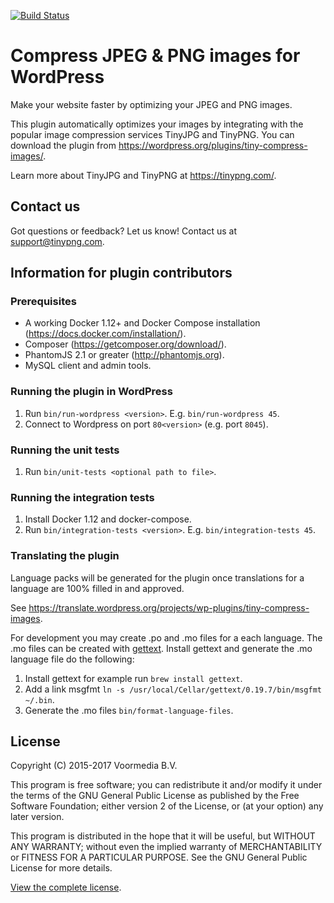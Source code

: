 [<img src="https://travis-ci.org/tinify/wordpress-plugin.svg?branch=master" alt="Build Status">](https://travis-ci.org/tinify/wordpress-plugin)

# Compress JPEG & PNG images for WordPress

Make your website faster by optimizing your JPEG and PNG images.

This plugin automatically optimizes your images by integrating with the
popular image compression services TinyJPG and TinyPNG. You can download the
plugin from https://wordpress.org/plugins/tiny-compress-images/.

Learn more about TinyJPG and TinyPNG at https://tinypng.com/.

## Contact us

Got questions or feedback? Let us know! Contact us at support@tinypng.com.

## Information for plugin contributors

### Prerequisites
* A working Docker 1.12+ and Docker Compose installation (https://docs.docker.com/installation/).
* Composer (https://getcomposer.org/download/).
* PhantomJS 2.1 or greater (http://phantomjs.org).
* MySQL client and admin tools.

### Running the plugin in WordPress
1. Run `bin/run-wordpress <version>`. E.g. `bin/run-wordpress 45`.
2. Connect to Wordpress on port `80<version>` (e.g. port `8045`).

### Running the unit tests
1. Run `bin/unit-tests <optional path to file>`.

### Running the integration tests
1. Install Docker 1.12 and docker-compose.
2. Run `bin/integration-tests <version>`. E.g. `bin/integration-tests 45`.

### Translating the plugin
Language packs will be generated for the plugin once translations for a
language are 100% filled in and approved.

See https://translate.wordpress.org/projects/wp-plugins/tiny-compress-images.

For development you may create .po and .mo files for a each language. The .mo
files can be created with [gettext](https://www.gnu.org/software/gettext/).
Install gettext and generate the .mo language file do the following:

1. Install gettext for example run `brew install gettext`.
2. Add a link msgfmt `ln -s /usr/local/Cellar/gettext/0.19.7/bin/msgfmt ~/.bin`.
3. Generate the .mo files `bin/format-language-files`.

## License

Copyright (C) 2015-2017 Voormedia B.V.

This program is free software; you can redistribute it and/or modify
it under the terms of the GNU General Public License as published by
the Free Software Foundation; either version 2 of the License, or
(at your option) any later version.

This program is distributed in the hope that it will be useful,
but WITHOUT ANY WARRANTY; without even the implied warranty of
MERCHANTABILITY or FITNESS FOR A PARTICULAR PURPOSE.  See the
GNU General Public License for more details.

[View the complete license](LICENSE).

